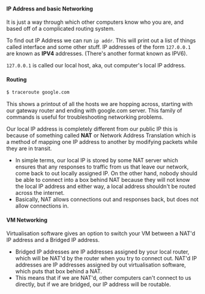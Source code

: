 #### IP Address and basic Networking
It is just a way through which other computers know who you are, and based off of a complicated routing system. 

To find out IP Address we can run `ip addr`. This will print out a list of things called interface and some other stuff. IP addresses of the form `127.0.0.1` are known as **IPV4** addresses. (There's another format known as IPV6).

`127.0.0.1` is called our local host, aka, out computer's local IP address.

#### Routing
```bash
$ traceroute google.com
```

This shows a printout of all the hosts we are hopping across, starting with our gateway router and ending with google.com server. This family of commands is useful for troubleshooting networking problems.

Our local IP address is completely different from our public IP this is because of something called **NAT** or Network Address Translation which is a method of mapping one IP address to another by modifying packets while they are in transit.
- In simple terms, our local IP is stored by some NAT server which ensures that any responses to traffic from us that leave our network, come back to out locally assigned IP. On the other hand, nobody should be able to connect into a box behind NAT because they will not know the local IP address and either way, a local address shouldn't be routed across the internet.
- Basically, NAT allows connections out and responses back, but does not allow connections in.

#### VM Networking
Virtualisation software gives an option to switch your VM between a NAT'd IP address and a Bridged IP address.

- Bridged IP addresses are IP addresses assigned by your local router, which will be NAT'd by the router when you try to connect out. NAT'd IP addresses are IP addresses assigned by out virtualisation software, which puts that box behind a NAT.
- This means that if we are NAT'd, other computers can't connect to us directly, but if we are bridged, our IP address will be routable.



